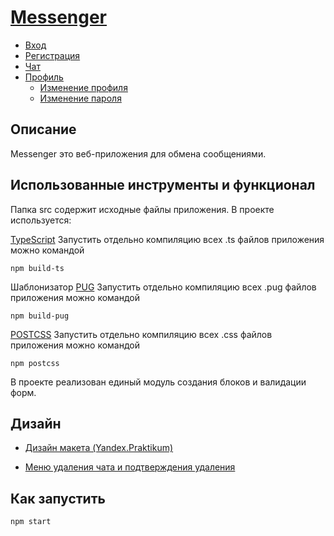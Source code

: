 # [Messenger](https://optimistic-bhaskara-25a05f.netlify.app/)
- [Вход](https://optimistic-bhaskara-25a05f.netlify.app/)
- [Регистрация](https://optimistic-bhaskara-25a05f.netlify.app/signup)
- [Чат](https://optimistic-bhaskara-25a05f.netlify.app/pages/chat)
- [Профиль](https://optimistic-bhaskara-25a05f.netlify.app/pages/profile/profile/profile.html)
    - [Изменение профиля](https://optimistic-bhaskara-25a05f.netlify.app/pages/profile_changes)
    - [Изменение пароля](https://optimistic-bhaskara-25a05f.netlify.app/pages/profile/profile_change_psw)

## Описание

Messenger это веб-приложения для обмена сообщениями.

## Использованные инструменты и функционал


Папка src содержит исходные файлы приложения. В проекте используется:

[TypeScript](https://github.com/microsoft/TypeScript) Запустить отдельно компиляцию всех .ts файлов приложения можно командой 
    
    npm build-ts

Шаблонизатор [PUG](https://github.com/pugjs/pug) Запустить отдельно компиляцию всех .pug файлов приложения можно командой 
    
    npm build-pug

[POSTCSS](https://github.com/postcss/postcss) Запустить отдельно компиляцию всех .css файлов приложения можно командой

    npm postcss


В проекте реализован единый модуль создания блоков и валидации форм. 

## Дизайн

- [Дизайн макета (Yandex.Praktikum)](https://www.figma.com/file/24EUnEHGEDNLdOcxg7ULwV/Chat?node-id=0%3A1)

- [Меню удаления чата и подтверждения удаления](https://www.figma.com/file/qkWXtG2jIVAeKZFghNkCQI/Chat?node-id=0%3A1)

## Как запустить

    npm start